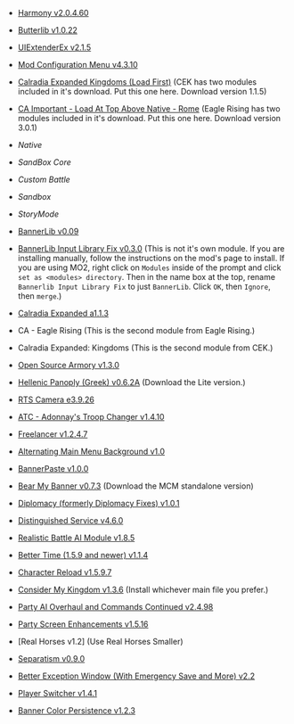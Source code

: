 - [Harmony v2.0.4.60]

[Harmony v2.0.4.60]: https://www.nexusmods.com/mountandblade2bannerlord/mods/2006

- [Butterlib v1.0.22] 

[Butterlib v1.0.22]: https://www.nexusmods.com/mountandblade2bannerlord/mods/2018

- [UIExtenderEx v2.1.5]

[UIExtenderEx v2.1.5]: https://www.nexusmods.com/mountandblade2bannerlord/mods/2102

- [Mod Configuration Menu v4.3.10]

[Mod Configuration Menu v4.3.10]: https://www.nexusmods.com/mountandblade2bannerlord/mods/612

- [Calradia Expanded Kingdoms (Load First)] (CEK has two modules included in it's download. Put this one here. Download version 1.1.5)

[Calradia Expanded Kingdoms (Load First)]: https://www.nexusmods.com/mountandblade2bannerlord/mods/2828

- [CA Important - Load At Top Above Native - Rome] (Eagle Rising has two modules included in it's download. Put this one here. Download version 3.0.1)

[CA Important - Load At Top Above Native - Rome]: https://www.nexusmods.com/mountandblade2bannerlord/mods/2428

- *Native*

- *SandBox Core*

- *Custom Battle*

- *Sandbox*

- *StoryMode*

- [BannerLib v0.09]

[BannerLib v0.09]: https://www.nexusmods.com/mountandblade2bannerlord/mods/131

- [BannerLib Input Library Fix v0.3.0] (This is not it's own module. If you are installing manually, follow the instructions on the mod's page to install. If you are using MO2, right click on `Modules` inside of the prompt and click `set as <modules> directory`. Then in the name box at the top, rename `Bannerlib Input Library Fix` to just `BannerLib`. Click `OK`, then `Ignore`, then `merge`.)

[BannerLib Input Library Fix v0.3.0]: https://www.nexusmods.com/mountandblade2bannerlord/mods/2429

- [Calradia Expanded a1.1.3]

[Calradia Expanded a1.1.3]: https://www.nexusmods.com/mountandblade2bannerlord/mods/1389

- CA - Eagle Rising (This is the second module from Eagle Rising.)

- Calradia Expanded: Kingdoms (This is the second module from CEK.)

- [Open Source Armory v1.3.0]

[Open Source Armory v1.3.0]: https://www.nexusmods.com/mountandblade2bannerlord/mods/2829

- [Hellenic Panoply (Greek) v0.6.2A] (Download the Lite version.)

[Hellenic Panoply (Greek) v0.6.2A]: https://www.nexusmods.com/mountandblade2bannerlord/mods/2658

- [RTS Camera e3.9.26] 

[RTS Camera e3.9.26]: https://www.nexusmods.com/mountandblade2bannerlord/mods/355

- [ATC - Adonnay's Troop Changer v1.4.10]

[ATC - Adonnay's Troop Changer v1.4.10]: https://www.nexusmods.com/mountandblade2bannerlord/mods/286

- [Freelancer v1.2.4.7]

[Freelancer v1.2.4.7]: https://www.nexusmods.com/mountandblade2bannerlord/mods/2831

- [Alternating Main Menu Background v1.0]

[Alternating Main Menu Background v1.0]: https://www.nexusmods.com/mountandblade2bannerlord/mods/2885

- [BannerPaste v1.0.0]

[BannerPaste v1.0.0]: https://www.nexusmods.com/mountandblade2bannerlord/mods/1003

- [Bear My Banner v0.7.3] (Download the MCM standalone version)

[Bear My Banner v0.7.3]: https://www.nexusmods.com/mountandblade2bannerlord/mods/432

- [Diplomacy (formerly Diplomacy Fixes) v1.0.1]

[Diplomacy (formerly Diplomacy Fixes) v1.0.1]: https://www.nexusmods.com/mountandblade2bannerlord/mods/832

- [Distinguished Service v4.6.0]

[Distinguished Service v4.6.0]: https://www.nexusmods.com/mountandblade2bannerlord/mods/1101

- [Realistic Battle AI Module v1.8.5]

[Realistic Battle AI Module v1.8.5]: https://www.nexusmods.com/mountandblade2bannerlord/mods/791

- [Better Time (1.5.9 and newer) v1.1.4]

[Better Time (1.5.9 and newer) v1.1.4]: https://www.nexusmods.com/mountandblade2bannerlord/mods/2849

- [Character Reload v1.5.9.7]

[Character Reload v1.5.9.7]: https://www.nexusmods.com/mountandblade2bannerlord/mods/2134

- [Consider My Kingdom v1.3.6] (Install whichever main file you prefer.)

[Consider My Kingdom v1.3.6]: https://www.nexusmods.com/mountandblade2bannerlord/mods/2443

- [Party AI Overhaul and Commands Continued v2.4.98]

[Party AI Overhaul and Commands Continued v2.4.98]: https://www.nexusmods.com/mountandblade2bannerlord/mods/2594

- [Party Screen Enhancements v1.5.16]

[Party Screen Enhancements v1.5.16]: https://www.nexusmods.com/mountandblade2bannerlord/mods/492

- [Real Horses v1.2] (Use Real Horses Smaller)

[Real Horses]: https://www.nexusmods.com/mountandblade2bannerlord/mods/2454

- [Separatism v0.9.0]

[Separatism v0.9.0]: https://www.nexusmods.com/mountandblade2bannerlord/mods/968

- [Better Exception Window (With Emergency Save and More) v2.2]

[Better Exception Window (With Emergency Save and More) v2.2]: https://www.nexusmods.com/mountandblade2bannerlord/mods/404

- [Player Switcher v1.4.1]

[Player Switcher v1.4.1]: https://www.nexusmods.com/mountandblade2bannerlord/mods/2304

- [Banner Color Persistence v1.2.3]

[Banner Color Persistence v1.2.3]: https://www.nexusmods.com/mountandblade2bannerlord/mods/2637
